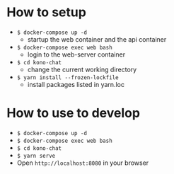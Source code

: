 # How to setup

- `$ docker-compose up -d`
  - startup the web container and the api container
- `$ docker-compose exec web bash`
  - login to the web-server container
- `$ cd kono-chat`
  - change the current working directory
- `$ yarn install --frozen-lockfile`
  - install packages listed in yarn.loc

# How to use to develop

- `$ docker-compose up -d`
- `$ docker-compose exec web bash`
- `$ cd kono-chat`
- `$ yarn serve`
- Open `http://localhost:8080` in your browser
